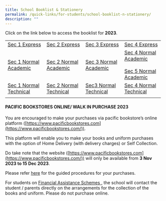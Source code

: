 ```yaml
---
title: School Booklist & Stationery
permalink: /quick-links/for-students/school-booklist-n-stationery/
description: ""
---
```

Click on the link below to access the booklist for&nbsp;**2023**.

|  |  |  |  |
| -------- | -------- | -------- | -------- |
| [Sec 1 Express](/files/1EXP%202022.pdf) | [Sec 2 Express](/files/2EXP%202022.pdf) | [Sec 3 Express](/files/3EXP%202022.pdf) | [Sec 4 Express](/files/4EXP%202022.pdf) |
| [Sec 1 Normal Academic](/files/1NA%202022.pdf) | [Sec 2 Normal Academic](/files/2NA%202022.pdf) | [Sec 3 Normal Academic](/files/3NA%202022.pdf) | [Sec 4 Normal Academic](/files/4NA%202022.pdf) <br><br>[Sec 5 Normal Academic](/files/5NA%202022.pdf) |
| [Sec 1 Normal Technical](/files/1NT%202022.pdf) | [Sec 2 Normal Technical](/files/2NT%202022.pdf) | [Sec3 Normal Technical](/files/3NT%202022.pdf) | [Sec 4 Normal Technical](/files/4NT%202022.pdf) |
| | | |

#### PACIFIC BOOKSTORES ONLINE/ WALK IN PURCHASE 2023

You are encouraged to make your purchases via pacific bookstore’s online platform ([https://www.pacificbookstores.com](https://www.pacificbookstores.com/)).

This platform will enable you to make your books and uniform purchases with the option of Home Delivery (with delivery charges) or Self Collection.

Do take note that the website ([https://www.pacificbookstores.com](https://www.pacificbookstores.com/)) will only be available from&nbsp;**3 Nov 2023 to 15 Dec 2023**.

Please refer&nbsp;[here](/files/Letter%20to%20Parent%20for%20Online%20Purchase%202022%20YCSS.pdf)&nbsp;for the guided procedures for your purchases.

For students on <u>Financial Assistance Schemes </u>, the school will contact the student / parents directly on the arrangements for the collection of the books and uniform. Please do not purchase online.